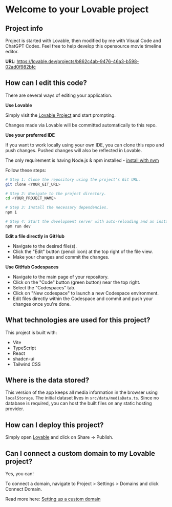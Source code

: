 # Welcome to your Lovable project

## Project info

Project is started with Lovable, then modified by me with Visual Code and ChatGPT Codex.
Feel free to help develop this opensource movie timeline editor.

**URL**: https://lovable.dev/projects/b862c4ab-9476-46a3-b598-02ad0f982bfc

## How can I edit this code?

There are several ways of editing your application.

**Use Lovable**

Simply visit the [Lovable Project](https://lovable.dev/projects/b862c4ab-9476-46a3-b598-02ad0f982bfc) and start prompting.

Changes made via Lovable will be committed automatically to this repo.

**Use your preferred IDE**

If you want to work locally using your own IDE, you can clone this repo and push changes. Pushed changes will also be reflected in Lovable.

The only requirement is having Node.js & npm installed - [install with nvm](https://github.com/nvm-sh/nvm#installing-and-updating)

Follow these steps:

```sh
# Step 1: Clone the repository using the project's Git URL.
git clone <YOUR_GIT_URL>

# Step 2: Navigate to the project directory.
cd <YOUR_PROJECT_NAME>

# Step 3: Install the necessary dependencies.
npm i

# Step 4: Start the development server with auto-reloading and an instant preview.
npm run dev
```

**Edit a file directly in GitHub**

- Navigate to the desired file(s).
- Click the "Edit" button (pencil icon) at the top right of the file view.
- Make your changes and commit the changes.

**Use GitHub Codespaces**

- Navigate to the main page of your repository.
- Click on the "Code" button (green button) near the top right.
- Select the "Codespaces" tab.
- Click on "New codespace" to launch a new Codespace environment.
- Edit files directly within the Codespace and commit and push your changes once you're done.

## What technologies are used for this project?

This project is built with:

- Vite
- TypeScript
- React
- shadcn-ui
- Tailwind CSS

## Where is the data stored?

This version of the app keeps all media information in the browser using
`localStorage`. The initial dataset lives in `src/data/mediaData.ts`. Since no
database is required, you can host the built files on any static hosting
provider.

## How can I deploy this project?

Simply open [Lovable](https://lovable.dev/projects/b862c4ab-9476-46a3-b598-02ad0f982bfc) and click on Share -> Publish.

## Can I connect a custom domain to my Lovable project?

Yes, you can!

To connect a domain, navigate to Project > Settings > Domains and click Connect Domain.

Read more here: [Setting up a custom domain](https://docs.lovable.dev/tips-tricks/custom-domain#step-by-step-guide)

